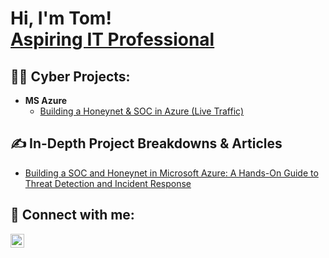 <h1>Hi, I'm Tom! <br/><a href="https://linkedin.com/in/tpattle">Aspiring IT Professional</a>

<h2>👨‍💻 Cyber Projects:</h2>

- <b>MS Azure</b>
  - [Building a Honeynet & SOC in Azure (Live Traffic)](https://github.com/tpattle/azure-soc)
    
<h2>✍ In-Depth Project Breakdowns & Articles</h2>

- [Building a SOC and Honeynet in Microsoft Azure: A Hands-On Guide to Threat Detection and Incident Response](https://www.linkedin.com/pulse/building-soc-honeynet-microsoft-azure-hands-on-guide-threat-pattle-i6jbf)

<h2> 🤳 Connect with me:</h2>

[<img align="left" alt="JoshMadakor | LinkedIn" width="22px" src="https://cdn.jsdelivr.net/npm/simple-icons@v3/icons/linkedin.svg" />][linkedin]

[linkedin]: https://linkedin.com/in/tpattle
